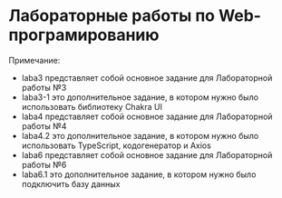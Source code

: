 # Лабораторные работы по Web-програмированию
Примечание: 
- laba3 представляет собой основное задание для Лабораторной работы №3
- laba3-1 это дополнительное задание, в котором нужно было использовать библиотеку Chakra UI
- laba4 представляет собой основное задание для Лабораторной работы №4
- laba4.2 это дополнительное задание, в котором нужно было использовать TypeScript, кодогенератор и Axios
- laba6 представляет собой основное задание для Лабораторной работы №6
- laba6.1 это дополнительное задание, в котором нужно было подключить базу данных
